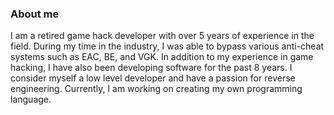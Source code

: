 ### About me
I am a retired game hack developer with over 5 years of experience in the field. During my time in the industry, I was able to bypass various anti-cheat systems such as EAC, BE, and VGK. In addition to my experience in game hacking, I have also been developing software for the past 8 years. I consider myself a low level developer and have a passion for reverse engineering. Currently, I am working on creating my own programming language.

